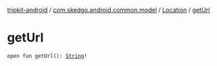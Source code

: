 [tripkit-android](../../index.md) / [com.skedgo.android.common.model](../index.md) / [Location](index.md) / [getUrl](./get-url.md)

# getUrl

`open fun getUrl(): `[`String`](https://kotlinlang.org/api/latest/jvm/stdlib/kotlin/-string/index.html)`!`